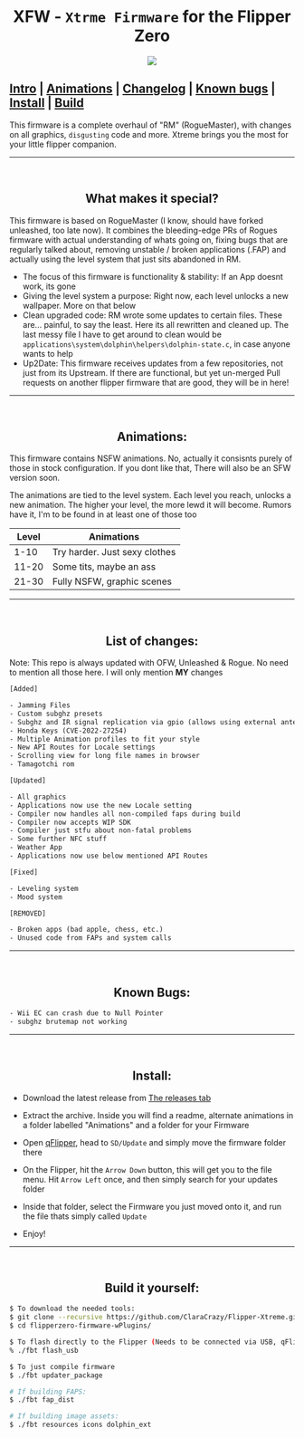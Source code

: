 <h1 align="center">XFW - <code>Xtrme Firmware</code> for the Flipper Zero</h1>

<p align="center">
  <img src="https://user-images.githubusercontent.com/55334727/209031152-efbca66c-3fe0-41b5-a860-e0d7522a9279.png">
</p>

[Intro](https://github.com/ClaraCrazy/Flipper-Xtreme#What-makes-it-special) | [Animations](https://github.com/ClaraCrazy/Flipper-Xtreme#Animations) | [Changelog](https://github.com/ClaraCrazy/Flipper-Xtreme#list-of-changes) | [Known bugs](https://github.com/ClaraCrazy/Flipper-Xtreme#Known-bugs) | [Install](https://github.com/ClaraCrazy/Flipper-Xtreme#Install) | [Build](https://github.com/ClaraCrazy/Flipper-Xtreme#build-it-yourself)
-----

This firmware is a complete overhaul of "RM" (RogueMaster), with changes on all graphics, `disgusting` code and more. Xtreme brings you the most for your little flipper companion.

-----
<br>
<h2 align="center">What makes it special?</h2>

This firmware is based on RogueMaster (I know, should have forked unleashed, too late now). It combines the bleeding-edge PRs of Rogues firmware with actual understanding of whats going on, fixing bugs that are regularly talked about, removing unstable / broken applications (.FAP) and actually using the level system that just sits abandoned in RM.

- The focus of this firmware is functionality & stability: If an App doesnt work, its gone
- Giving the level system a purpose: Right now, each level unlocks a new wallpaper. More on that below
- Clean upgraded code: RM wrote some updates to certain files. These are... painful, to say the least. Here its all rewritten and cleaned up. The last messy file I have to get around to clean would be `applications\system\dolphin\helpers\dolphin-state.c`, in case anyone wants to help
- Up2Date: This firmware receives updates from a few repositories, not just from its Upstream. If there are functional, but yet un-merged Pull requests on another flipper firmware that are good, they will be in here!


-----
<br>
<h2 align="center">Animations:</h2>

This firmware contains NSFW animations. No, actually it consisnts purely of those in stock configuration. If you dont like that, There will also be an SFW version soon.

The animations are tied to the level system. Each level you reach, unlocks a new animation. The higher your level, the more lewd it will become. Rumors have it, I'm  to be found in at least one of those too

| Level  | Animations |
| ------------- | ------------- |
| 1-10  | Try harder. Just sexy clothes |
| 11-20 | Some tits, maybe an ass |
| 21-30 | Fully NSFW, graphic scenes |

-----
<br>
<h2 align="center">List of changes:</h2>

Note: This repo is always updated with OFW, Unleashed & Rogue. No need to mention all those here. I will only mention **MY** changes

```txt
[Added]

- Jamming Files
- Custom subghz presets
- Subghz and IR signal replication via gpio (allows using external antenas and emitters)
- Honda Keys (CVE-2022-27254)
- Multiple Animation profiles to fit your style
- New API Routes for Locale settings
- Scrolling view for long file names in browser
- Tamagotchi rom
```
```txt
[Updated]

- All graphics
- Applications now use the new Locale setting
- Compiler now handles all non-compiled faps during build
- Compiler now accepts WIP SDK 
- Compiler just stfu about non-fatal problems
- Some further NFC stuff
- Weather App
- Applications now use below mentioned API Routes
```
```txt
[Fixed]

- Leveling system
- Mood system
```
```txt
[REMOVED]

- Broken apps (bad apple, chess, etc.)
- Unused code from FAPs and system calls
```

----
<br>
<h2 align="center">Known Bugs:</h2>

```txt
- Wii EC can crash due to Null Pointer
- subghz brutemap not working
```

----
<br>
<h2 align="center">Install:</h2>

- Download the latest release from [The releases tab](https://github.com/ClaraCrazy/Flipper-Xtreme/releases)
- Extract the archive. Inside you will find a readme, alternate animations in a folder labelled "Animations" and a folder for your Firmware
- Open [qFlipper](https://flipperzero.one/update), head to `SD/Update` and simply move the firmware folder there
- On the Flipper, hit the `Arrow Down` button, this will get you to the file menu. Hit `Arrow Left` once, and then simply search for your updates folder
- Inside that folder, select the Firmware you just moved onto it, and run the file thats simply called `Update`

- Enjoy!

----
<br>
<h2 align="center">Build it yourself:</h2>

```bash
$ To download the needed tools:
$ git clone --recursive https://github.com/ClaraCrazy/Flipper-Xtreme.git
$ cd flipperzero-firmware-wPlugins/

$ To flash directly to the Flipper (Needs to be connected via USB, qFlipper closed)
% ./fbt flash_usb

$ To just compile firmware
$ ./fbt updater_package

# If building FAPS:
$ ./fbt fap_dist

# If building image assets:
$ ./fbt resources icons dolphin_ext
```
